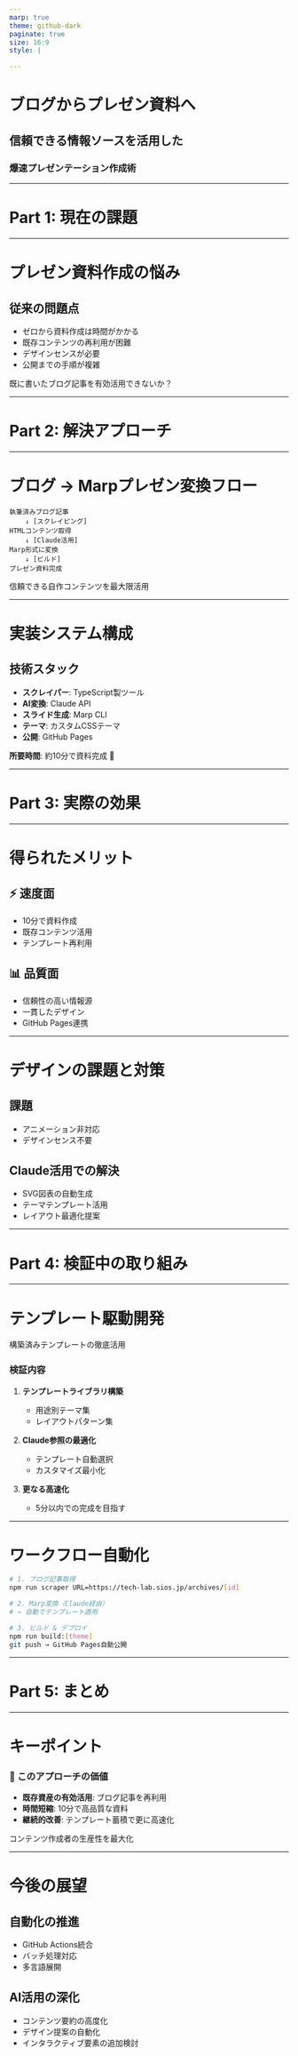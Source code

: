 ```yaml
---
marp: true
theme: github-dark
paginate: true
size: 16:9
style: |

---
```


<!--_class: title-->

# ブログからプレゼン資料へ

## 信頼できる情報ソースを活用した
### 爆速プレゼンテーション作成術

---

<!-- _class: subTitle-->

# Part 1: 現在の課題

---

# プレゼン資料作成の悩み

<div class="box red">

## 従来の問題点
- ゼロから資料作成は時間がかかる
- 既存コンテンツの再利用が困難
- デザインセンスが必要
- 公開までの手順が複雑

</div>

<div class="highlight">
既に書いたブログ記事を有効活用できないか？
</div>

---

<!-- _class: subTitle-->

# Part 2: 解決アプローチ

---

# ブログ → Marpプレゼン変換フロー

```
執筆済みブログ記事
    ↓ [スクレイピング]
HTMLコンテンツ取得
    ↓ [Claude活用]
Marp形式に変換
    ↓ [ビルド]
プレゼン資料完成
```

<div class="highlight">
信頼できる自作コンテンツを最大限活用
</div>

---

# 実装システム構成

<div class="box blue">

## 技術スタック
- **スクレイパー**: TypeScript製ツール
- **AI変換**: Claude API
- **スライド生成**: Marp CLI
- **テーマ**: カスタムCSSテーマ
- **公開**: GitHub Pages

</div>

**所要時間**: 約10分で資料完成 🚀

---

<!-- _class: subTitle-->

# Part 3: 実際の効果

---

# 得られたメリット

<div class="twoColumns">

<div>

## ⚡ 速度面
- 10分で資料作成
- 既存コンテンツ活用
- テンプレート再利用

</div>

<div>

## 📊 品質面
- 信頼性の高い情報源
- 一貫したデザイン
- GitHub Pages連携

</div>

</div>

---

# デザインの課題と対策

<div class="box red">

## 課題
- アニメーション非対応
- デザインセンス不要

</div>

<div class="box green">

## Claude活用での解決
- SVG図表の自動生成
- テーマテンプレート活用
- レイアウト最適化提案

</div>

---

<!-- _class: subTitle-->

# Part 4: 検証中の取り組み

---

# テンプレート駆動開発

<div class="highlight">
構築済みテンプレートの徹底活用
</div>

### 検証内容

1. **テンプレートライブラリ構築**
   - 用途別テーマ集
   - レイアウトパターン集

2. **Claude参照の最適化**
   - テンプレート自動選択
   - カスタマイズ最小化

3. **更なる高速化**
   - 5分以内での完成を目指す

---

# ワークフロー自動化

```bash
# 1. ブログ記事取得
npm run scraper URL=https://tech-lab.sios.jp/archives/[id]

# 2. Marp変換（Claude経由）
# → 自動でテンプレート適用

# 3. ビルド & デプロイ
npm run build:[theme]
git push → GitHub Pages自動公開
```

---

<!-- _class: subTitle-->

# Part 5: まとめ

---

# キーポイント

<div class="box blue">

### 🎯 このアプローチの価値
- **既存資産の有効活用**: ブログ記事を再利用
- **時間短縮**: 10分で高品質な資料
- **継続的改善**: テンプレート蓄積で更に高速化

</div>

<div class="highlight">
コンテンツ作成者の生産性を最大化
</div>

---

# 今後の展望

<div class="box green">

## 自動化の推進
- GitHub Actions統合
- バッチ処理対応
- 多言語展開

</div>

<div class="box blue">

## AI活用の深化
- コンテンツ要約の高度化
- デザイン提案の自動化
- インタラクティブ要素の追加検討

</div>